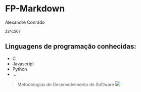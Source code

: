 # FP-Markdown

Alexandre Conrado

`2241567`

## Linguagens de programação conhecidas:

* C
* Javascript
* Python
* ...

> Metodologias de Desenvolvimento de Software
![](https://eduportugal.eu/wp-content/uploads/2017/08/eduportugal_ipleiria_n.jpg)
